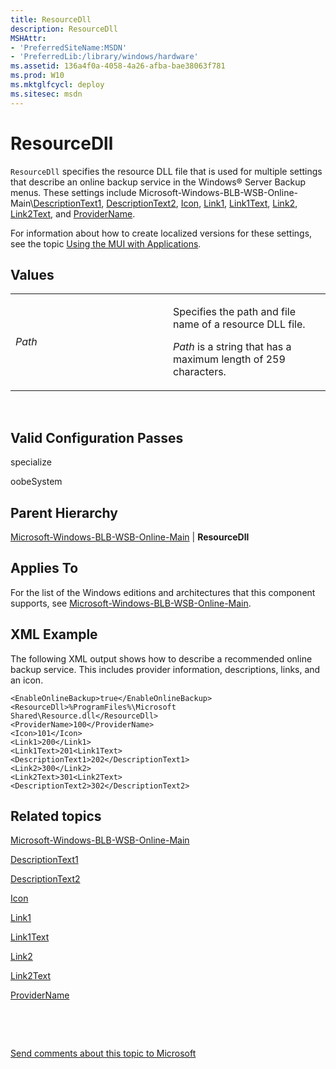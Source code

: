 ```yaml
---
title: ResourceDll
description: ResourceDll
MSHAttr:
- 'PreferredSiteName:MSDN'
- 'PreferredLib:/library/windows/hardware'
ms.assetid: 136a4f0a-4058-4a26-afba-bae38063f781
ms.prod: W10
ms.mktglfcycl: deploy
ms.sitesec: msdn
---
```


# ResourceDll


`ResourceDll` specifies the resource DLL file that is used for multiple settings that describe an online backup service in the Windows® Server Backup menus. These settings include Microsoft-Windows-BLB-WSB-Online-Main\\[DescriptionText1](descriptiontext1-win8-microsoft-windows-blb-wsb-online-maindescriptiontext1.md), [DescriptionText2](descriptiontext2-win8-microsoft-windows-blb-wsb-online-maindescriptiontext2.md), [Icon](icon-win8-microsoft-windows-blb-wsb-online-mainicon.md), [Link1](link1-win8-microsoft-windows-blb-wsb-online-mainlink1.md), [Link1Text](link1text-win8-microsoft-windows-blb-wsb-online-mainlink1text.md), [Link2](link2-win8-microsoft-windows-blb-wsb-online-mainlink2.md), [Link2Text](link2text-win8-microsoft-windows-blb-wsb-online-mainlink2text.md), and [ProviderName](providername-win8-microsoft-windows-blb-wsb-online-mainprovidername.md).

For information about how to create localized versions for these settings, see the topic [Using the MUI with Applications](http://go.microsoft.com/fwlink/?LinkId=140252).

## Values


<table>
<colgroup>
<col width="50%" />
<col width="50%" />
</colgroup>
<tbody>
<tr class="odd">
<td><p><em>Path</em></p></td>
<td><p>Specifies the path and file name of a resource DLL file.</p>
<p><em>Path</em> is a string that has a maximum length of 259 characters.</p></td>
</tr>
</tbody>
</table>

 

## Valid Configuration Passes


specialize

oobeSystem

## Parent Hierarchy


[Microsoft-Windows-BLB-WSB-Online-Main](microsoft-windows-blb-wsb-online-main-win8-microsoft-windows-blb-wsb-online-main.md) | **ResourceDll**

## Applies To


For the list of the Windows editions and architectures that this component supports, see [Microsoft-Windows-BLB-WSB-Online-Main](microsoft-windows-blb-wsb-online-main-win8-microsoft-windows-blb-wsb-online-main.md).

## XML Example


The following XML output shows how to describe a recommended online backup service. This includes provider information, descriptions, links, and an icon.

``` syntax
<EnableOnlineBackup>true</EnableOnlineBackup>
<ResourceDll>%ProgramFiles%\Microsoft Shared\Resource.dll</ResourceDll>
<ProviderName>100</ProviderName>
<Icon>101</Icon>
<Link1>200</Link1>
<Link1Text>201<Link1Text>
<DescriptionText1>202</DescriptionText1>
<Link2>300</Link2>
<Link2Text>301<Link2Text>
<DescriptionText2>302</DescriptionText2>
```

## Related topics


[Microsoft-Windows-BLB-WSB-Online-Main](microsoft-windows-blb-wsb-online-main-win8-microsoft-windows-blb-wsb-online-main.md)

[DescriptionText1](descriptiontext1-win8-microsoft-windows-blb-wsb-online-maindescriptiontext1.md)

[DescriptionText2](descriptiontext2-win8-microsoft-windows-blb-wsb-online-maindescriptiontext2.md)

[Icon](icon-win8-microsoft-windows-blb-wsb-online-mainicon.md)

[Link1](link1-win8-microsoft-windows-blb-wsb-online-mainlink1.md)

[Link1Text](link1text-win8-microsoft-windows-blb-wsb-online-mainlink1text.md)

[Link2](link2-win8-microsoft-windows-blb-wsb-online-mainlink2.md)

[Link2Text](link2text-win8-microsoft-windows-blb-wsb-online-mainlink2text.md)

[ProviderName](providername-win8-microsoft-windows-blb-wsb-online-mainprovidername.md)

 

 

[Send comments about this topic to Microsoft](mailto:wsddocfb@microsoft.com?subject=Documentation%20feedback%20%5Bp_unattend\p_unattend%5D:%20ResourceDll%20%20RELEASE:%20%2810/3/2016%29&body=%0A%0APRIVACY%20STATEMENT%0A%0AWe%20use%20your%20feedback%20to%20improve%20the%20documentation.%20We%20don't%20use%20your%20email%20address%20for%20any%20other%20purpose,%20and%20we'll%20remove%20your%20email%20address%20from%20our%20system%20after%20the%20issue%20that%20you're%20reporting%20is%20fixed.%20While%20we're%20working%20to%20fix%20this%20issue,%20we%20might%20send%20you%20an%20email%20message%20to%20ask%20for%20more%20info.%20Later,%20we%20might%20also%20send%20you%20an%20email%20message%20to%20let%20you%20know%20that%20we've%20addressed%20your%20feedback.%0A%0AFor%20more%20info%20about%20Microsoft's%20privacy%20policy,%20see%20http://privacy.microsoft.com/default.aspx. "Send comments about this topic to Microsoft")





